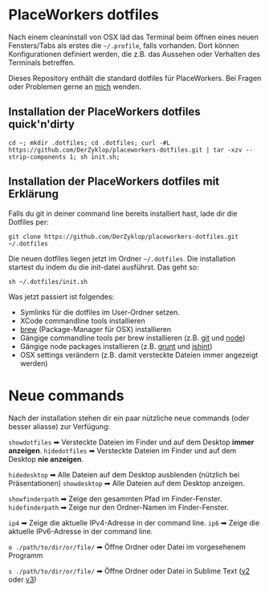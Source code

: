 # PlaceWorkers dotfiles

Nach einem cleaninstall von OSX läd das Terminal beim öffnen eines neuen Fensters/Tabs als erstes die `~/.profile`, falls vorhanden. Dort können Konfigurationen definiert werden, die z.B. das Aussehen oder Verhalten des Terminals betreffen.

Dieses Repository enthält die standard dotfiles für PlaceWorkers. Bei Fragen oder Problemen gerne an [mich](mailto:mail@der-zyklop.de) wenden.

## Installation der PlaceWorkers dotfiles quick'n'dirty

    cd ~; mkdir .dotfiles; cd .dotfiles; curl -#L https://github.com/DerZyklop/placeworkers-dotfiles.git | tar -xzv --strip-components 1; sh init.sh;

## Installation der PlaceWorkers dotfiles mit Erklärung

Falls du git in deiner command line bereits installiert hast, lade dir die Dotfiles per:

    git clone https://github.com/DerZyklop/placeworkers-dotfiles.git ~/.dotfiles

Die neuen dotfiles liegen jetzt im Ordner `~/.dotfiles`. Die installation startest du indem du die init-datei ausführst. Das geht so:

    sh ~/.dotfiles/init.sh

Was jetzt passiert ist folgendes: 

- Symlinks für die dotfiles im User-Ordner setzen.
- XCode commandline tools installieren
- [brew](http://brew.sh/) (Package-Manager für OSX) installieren
- Gängige commandline tools per brew installieren (z.B. [git](http://git-scm.com/) und [node](http://nodejs.org/))
- Gängige node packages installieren (z.B. [grunt](http://gruntjs.com/) und [jshint](http://jshint.com/))
- OSX settings verändern (z.B. damit versteckte Dateien immer angezeigt werden)

# Neue commands

Nach der installation stehen dir ein paar nützliche neue commands (oder besser aliasse) zur Verfügung:

`showdotfiles` ➡ Versteckte Dateien im Finder und auf dem Desktop **immer anzeigen**.
`hidedotfiles` ➡ Versteckte Dateien im Finder und auf dem Desktop **nie anzeigen**.

`hidedesktop` ➡ Alle Dateien auf dem Desktop ausblenden (nützlich bei Präsentationen)
`showdesktop` ➡ Alle Dateien auf dem Desktop anzeigen.

`showfinderpath` ➡ Zeige den gesammten Pfad im Finder-Fenster.
`hidefinderpath` ➡ Zeige nur den Ordner-Namen im Finder-Fenster.

`ip4` ➡ Zeige die aktuelle IPv4-Adresse in der command line.
`ip6` ➡ Zeige die aktuelle IPv6-Adresse in der command line.

`o ./path/to/dir/or/file/` ➡ Öffne Ordner oder Datei im vorgesehenem Programm

`s ./path/to/dir/or/file/` ➡ Öffne Ordner oder Datei in Sublime Text ([v2](http://www.sublimetext.com/) oder [v3](http://www.sublimetext.com/3))
